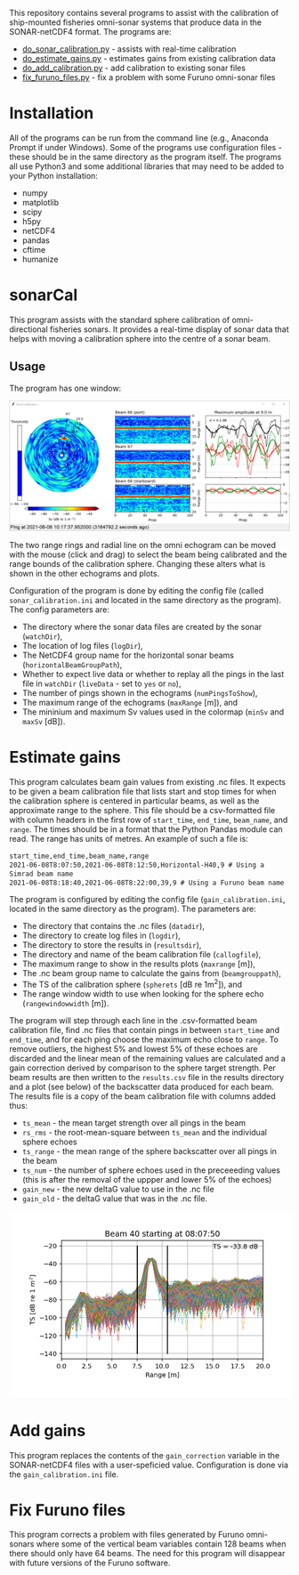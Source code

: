 This repository contains several programs to assist with the calibration of ship-mounted fisheries omni-sonar systems that produce data in the SONAR-netCDF4 format. The programs are:
- [do_sonar_calibration.py](#sonarCal) - assists with real-time calibration
- [do_estimate_gains.py](#estimate-gains) - estimates gains from existing calibration data
- [do_add_calibration.py](#add-gains) - add calibration to existing sonar files
- [fix_furuno_files.py](#fix-furuno-files) - fix a problem with some Furuno omni-sonar files

# Installation

All of the programs can be run from the command line (e.g., Anaconda Prompt if under Windows). Some of the programs use configuration files - these should be in the same directory as the program itself. The programs all use Python3 and some additional libraries that may need to be added to your Python installation:
- numpy
- matplotlib
- scipy
- h5py
- netCDF4 
- pandas
- cftime
- humanize

# sonarCal
This program assists with the standard sphere calibration of omni-directional fisheries sonars. It provides a real-time display of sonar data that helps with moving a calibration sphere into the centre of a sonar beam.

## Usage

The program has one window:

![screenshot](screenshot.png "Main (only) window")

The two range rings and radial line on the omni echogram can be moved with the mouse (click and drag)
to select the beam being calibrated and the range bounds of the calibration sphere. Changing these alters what is shown in the other echograms and plots.

Configuration of the program is done by editing the config file (called ``sonar_calibration.ini`` and located in the same directory as the program). The config parameters are:
- The directory where the sonar data files are created by the sonar (``watchDir``),
- The location of log files (``logDir``),
- The NetCDF4 group name for the horizontal sonar beams (``horizontalBeamGroupPath``),
- Whether to expect live data or whether to replay all the pings in the last file in ``watchDir`` (``liveData`` - set to ``yes`` or ``no``),
- The number of pings shown in the echograms (``numPingsToShow``),
- The maximum range of the echograms (``maxRange`` [m]), and
- The mininium and maximum Sv values used in the colormap (``minSv`` and ``maxSv`` [dB]).

# Estimate gains

This program calculates beam gain values from existing .nc files. It expects to be given a beam calibration file that lists start and stop times for when the calibration sphere is centered in particular beams, as well as the approximate range to the sphere. This file should be a csv-formatted file with column headers in the first row of ``start_time``, ``end_time``, ``beam_name``, and ``range``. The times should be in a format that the Python Pandas module can read. The range has units of metres. An example of such a file is:

```
start_time,end_time,beam_name,range
2021-06-08T8:07:50,2021-06-08T8:12:50,Horizontal-H40,9 # Using a Simrad beam name
2021-06-08T8:18:40,2021-06-08T8:22:00,39,9 # Using a Furuno beam name
```

The program is configured by editing the config file (``gain_calibration.ini``, located in the same directory as the program). The parameters are:
- The directory that contains the .nc files (``datadir``),
- The directory to create log files in (``logdir``),
- The directory to store the results in (``resultsdir``),
- The directory and name of the beam calibration file (``callogfile``),
- The maximum range to show in the results plots (``maxrange`` [m]),
- The .nc beam group name to calculate the gains from (``beamgrouppath``),
- The TS of the calibration sphere (``spherets`` [dB re 1m<sup>2</sup>]), and
- The range window width to use when looking for the sphere echo (``rangewindowwidth`` [m]).


The program will step through each line in the .csv-formatted beam calibration file, find .nc files that contain pings in between ``start_time`` and ``end_time``, and for each ping choose the maximum echo close to ``range``. To remove outliers, the highest 5% and lowest 5% of these echoes are discarded and the linear mean of the remaining values are calculated and a gain correction derived by comparison to the sphere target strength. Per beam results are then written to the ``results.csv`` file in the results directory and a plot (see below) of the backscatter data produced for each beam. The results file is a copy of the beam calibration file with columns added thus:
- ``ts_mean`` - the mean target strength over all pings in the beam
- ``rs_rms`` - the root-mean-square between ``ts_mean`` and the individual sphere echoes
- ``ts_range`` - the mean range of the sphere backscatter over all pings in the beam
- ``ts_num`` - the number of sphere echoes used in the preceeeding values (this is after the removal of the uppper and lower 5% of the echoes)
- ``gain_new`` - the new deltaG value to use in the .nc file
- ``gain_old`` - the deltaG value that was in the .nc file.

![beam_example](Beam_example.png "Example of beam plot")

# Add gains

This program replaces the contents of the ``gain_correction`` variable in the SONAR-netCDF4 files with a user-speficied value. Configuration is done via the ``gain_calibration.ini`` file.

# Fix Furuno files

This program corrects a problem with files generated by Furuno omni-sonars where some of the vertical beam variables contain 128 beams when there should only have 64 beams. The need for this program will disappear with future versions of the Furuno software.
